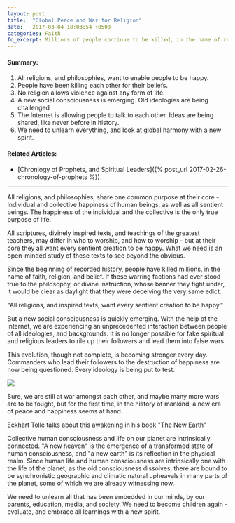 ```yaml
---
layout: post
title:  "Global Peace and War for Religion"
date:   2017-03-04 18:03:54 +0500
categories: Faith
fq_excerpt: Millions of people continue to be killed, in the name of religion. No religion, or philosophy, endorses such atrocities. We need to re-evaluate the situation.
---
```


<div class='post-summary' markdown='1'>

#### Summary:

1. All religions, and philosophies, want to enable people to be happy.
2. People have been killing each other for their beliefs.
3. No religion allows violence against any form of life.
4. A new social consciousness is emerging. Old ideologies are being challenged
5. The Internet is allowing people to talk to each other. Ideas are being shared, like never before in history.
6. We need to unlearn everything, and look at global harmony with a new spirit.

</div>

#### Related Articles:

-   [Chronlogy of Prophets, and Spiritual Leaders]({% post_url 2017-02-26-chronology-of-prophets %})

---

All religions, and philosophies, share one common purpose at their core - Individual and collective happiness of human beings, as well as all sentient beings. The happiness of the individual and the collective is the only true purpose of life.

All scriptures, divinely inspired texts, and teachings of the greatest teachers, may differ in who to worship, and how to worship - but at their core they all want every sentient creation to be happy. What we need is an open-minded study of these texts to see beyond the obvious.

Since the beginning of recorded history, people have killed millions, in the name of faith, religion, and belief. If these warring factions had ever stood true to the philosophy, or divine instruction, whose banner they fight under, it would be clear as daylight that they were deceiving the very same edict.


<div class='quotation'>
"All religions, and inspired texts, want every sentient creation to be happy."
</div>


But a new social consciousness is quickly emerging. With the help of the internet, we are experiencing an unprecedented interaction between people of all ideologies, and backgrounds. It is no longer possible for fake spiritual and religious leaders to rile up their followers and lead them into false wars.

This evolution, though not complete, is becoming stronger every day. Commanders who lead their followers to the destruction of happiness are now being questioned. Every ideology is being put to test.


<div class='quotation'>
<a target="_blank"  href="https://www.amazon.com/gp/product/0452289963/ref=as_li_tl?ie=UTF8&camp=1789&creative=9325&creativeASIN=0452289963&linkCode=as2&tag=primalnow-20&linkId=ccd022a79fc1fe69634c51b812079dff"><img border="0" src="//ws-na.amazon-adsystem.com/widgets/q?_encoding=UTF8&MarketPlace=US&ASIN=0452289963&ServiceVersion=20070822&ID=AsinImage&WS=1&Format=_SL250_&tag=primalnow-20" ></a><img src="//ir-na.amazon-adsystem.com/e/ir?t=primalnow-20&l=am2&o=1&a=0452289963" width="1" height="1" border="0" alt="" style="border:none !important; margin:0px !important;" />
</div>


Sure, we are still at war amongst each other, and maybe many more wars are to be fought, but for the first time, in the history of mankind, a new era of peace and happiness seems at hand.

Eckhart Tolle talks about this awakening in his book "<a href='https://www.amazon.com/gp/product/0452289963/ref=as_li_qf_sp_asin_il_tl?ie=UTF8&tag=primalnow-20&camp=1789&creative=9325&linkCode=as2&creativeASIN=0452289963&linkId=5da8b11fff580283efbc9b7cd84e385c' target='blank'>The New Earth</a>"

Collective human consciousness and life on our planet are intrinsically connected. "A new heaven" is the emergence of a transformed state of human consciousness, and "a new earth" is its reflection in the physical realm. Since human life and human consciousness are intrinsically one with the life of the planet, as the old consciousness dissolves, there are bound to be synchronistic geographic and climatic natural upheavals in many parts of the planet, some of which we are already witnessing now.

We need to unlearn all that has been embedded in our minds, by our parents, education, media, and society. We need to become children again - evaluate, and embrace all learnings with a new spirit.
